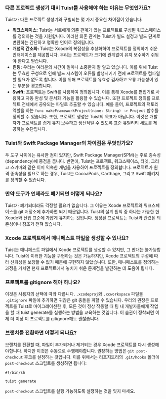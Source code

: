 ### 다른 프로젝트 생성기 대비 Tuist를 사용해야 하는 이유는 무엇인가요?

Tuist가 다른 프로젝트 생성기와 구별되는 몇 가지 중요한 차이점이 있습니다:
- **워크스페이스:** Tuist는 서로에게 의존 관계가 있는 프로젝트로 구성된 워크스페이스를 정의하는 것을 지원합니다. 이러한 의존 관계는 Tuist가 빌드 설정과 빌드 단계로 변환하는 간단하고 명확한 언어로 정의됩니다.
- **개념적 간소화:** Tuist는 Xcode의 복잡성을 추상화하여 프로젝트를 정의하기 쉬운 인터페이스를 제공합니다. 우리는 프로젝트가 크기에 관계없이 유지 보수하기 쉬워야 한다고 믿습니다.
- **린팅:** 우리는 여러분의 시간이 얼마나 소중한지 잘 알고 있습니다. 이를 위해 Tuist는 무효한 구성으로 인해 빌드 시스템이 오류를 발생시키기 전에 프로젝트를 컴파일할 필요가 없도록 합니다. 이를 위해 프로젝트를 유효성 검사하고 오류 가능성이 있는 부분을 경고합니다.
- **Swift:** 프로젝트는 Swift를 사용하여 정의됩니다. 이를 통해 Xcode를 편집기로 사용하고 자동 완성 및 문서화 기능을 활용할 수 있습니다. 또한 프로젝트 정의를 프로젝트 전체에서 공유되는 파일로 추출할 수 있습니다. 예를 들어, 프로젝트의 팩토리 역할을 하는 ```func makeFrameworkProject(name: String) -> Project``` 함수를 정의할 수 있습니다.
또한, 프로젝트 생성은 Tuist의 목표가 아닙니다. 이것은 개발자가 프로젝트를 쉽게 유지 보수하고 생산적일 수 있도록 표준 유틸리티 세트를 제공하는 수단입니다.

### Tuist와 Swift Package Manager의 차이점은 무엇인가요?

두 도구 사이에는 유사한 점이 있지만, Swift Package Manager(SPM)는 주로 종속성(dependency)에 중점을 둡니다.
반면에, Tuist는 프로젝트, 워크스페이스, 타겟, 그리고 스키마와 같은 이미 익숙한 개념을 사용하여 프로젝트를 정의합니다.
프로젝트가 원격 종속성을 필요로 하는 경우, Tuist는 CocoaPods, Carthage, 그리고 Swift 패키지를 정의할 수 있습니다.

### 만약 도구가 언제라도 폐기되면 어떻게 되나요?

Tuist가 폐기되더라도 걱정할 필요가 없습니다. 
그 이유는 Xcode 프로젝트와 워크스페이스를 git 저장소에 추가하면 되기 때문입니다.
Tuist의 설계 원칙 중 하나는 가능한 한 Xcode와 산업 표준에 가깝게 유지하는 것입니다. 
생성된 프로젝트는 Tuist와 관련된 의존성이나 참조가 전혀 없습니다.

### Xcode 프로젝트에서 매니페스트 파일을 생성할 수 있나요?

Tuist는 매니페스트 파일에서 Xcode 프로젝트를 생성할 수 있지만, 그 반대는 불가능합니다.
Tuist에 이러한 기능을 구현하는 것은 가능하지만, Xcode 프로젝트의 구성에 따라 신뢰성을 보장할 수 없기 때문에 구현하지 않았습니다.
또한, 매니페스트를 정의하는 과정을 거치면 현재 프로젝트에서 놓치기 쉬운 문제점을 발견하는 데 도움이 됩니다.

### 프로젝트를 gitignore 해야 하나요?

이것은 사용자의 선택에 따라 다릅니다.
```.xcodeproj```와 ```.xcworkspace``` 파일을 ```.gitignore``` 파일에 추가하면 귀찮은 git 충돌을 피할 수 있습니다.
우리의 권장은 프로젝트를 Tuist로 마이그레이션한 후, 모든 것이 정상 작동할 때 팀 내 개발자들에게 작업을 할 때 tuist generate를 실행하는 방법을 교육하는 것입니다. 
이 습관이 정착되면 이제 더 이상 이 프로젝트를 gitignore해도 괜찮습니다.

### 브랜치를 전환하면 어떻게 되나요?

브랜치를 전환할 때, 파일이 추가되거나 제거되는 경우 Xcode 프로젝트를 다시 생성해야합니다. 
하지만 이것은 수동으로 수행해야합니다.
권장하는 방법은 ```git post-checkout``` 후크를 설정하는 것입니다.
이를 위해서는 리포지토리의 ```.git/hooks``` 폴더에 ```post-checkout``` 스크립트를 생성하면 됩니다:
```
#!/bin/sh

tuist generate
```
```post-checkout``` 스크립트를 실행 가능하도록 설정하는 것을 잊지 마세요.
